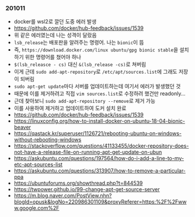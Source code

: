 ### 201011
- docker를 wsl2로 깔던 도중 에러 발생
- https://github.com/docker/hub-feedback/issues/1539
- 위 같은 에러였는데 나는 성격이 달랐음
- `lsb_release`는 배포판을 알려주는 명령어. 나는 `bionic`이 뜸
- 즉, `https://download.docker.com/linux ubuntu/gpg bionic stable`을 설치하기 위한 명령어를 쳤어야 하나
- `$(lsb_releasce - cs)` 대신 `&(lsb_release -cs)`로 쳐버림
- 이게 근데 `sudo add-apt-repository`로 `/etc/apt/sources.list`에 그래도 저장이 되버림
- `sudo apt-get update`마다 서버를 업데이트하는데 여기서 에러가 발생했던 것
- 때문에 이를 제거하려고 직접 `vim sources.list`로 수정하려 했건만 readonly...
- 근데 찾아보니 `sudo add-apt-repository --remove`로 제거 가능
- 이를 사용하여 제거하고 업데이트하여 도커 설치 완료
- https://github.com/docker/hub-feedback/issues/1539
- https://linuxconfig.org/how-to-install-docker-on-ubuntu-18-04-bionic-beaver
- https://qastack.kr/superuser/1126721/rebooting-ubuntu-on-windows-without-rebooting-windows
- https://stackoverflow.com/questions/41133455/docker-repository-does-not-have-a-release-file-on-running-apt-get-update-on-ubun
- https://askubuntu.com/questions/197564/how-do-i-add-a-line-to-my-etc-apt-sources-list
- https://askubuntu.com/questions/313907/how-to-remove-a-particular-ppa
- https://ubuntuforums.org/showthread.php?t=844539
- https://twpower.github.io/99-change-apt-get-source-server
- https://m.blog.naver.com/PostView.nhn?blogId=opusk&logNo=220986301109&proxyReferer=https:%2F%2Fwww.google.com%2F
